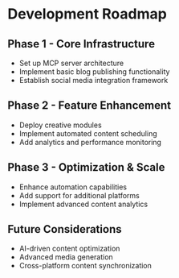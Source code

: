 # Development Roadmap

## Phase 1 - Core Infrastructure

- Set up MCP server architecture
- Implement basic blog publishing functionality
- Establish social media integration framework

## Phase 2 - Feature Enhancement

- Deploy creative modules
- Implement automated content scheduling
- Add analytics and performance monitoring

## Phase 3 - Optimization & Scale

- Enhance automation capabilities
- Add support for additional platforms
- Implement advanced content analytics

## Future Considerations

- AI-driven content optimization
- Advanced media generation
- Cross-platform content synchronization
